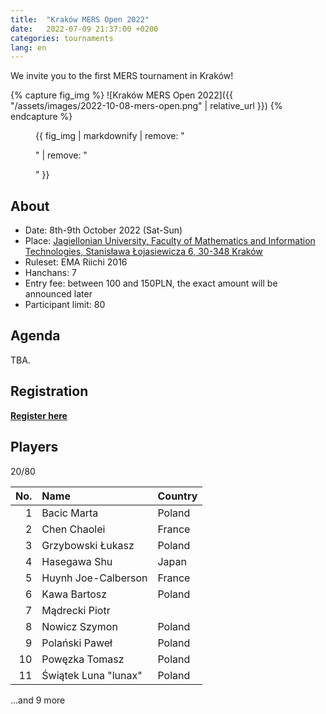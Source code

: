 ```yaml
---
title:  "Kraków MERS Open 2022"
date:   2022-07-09 21:37:00 +0200
categories: tournaments
lang: en
---
```


We invite you to the first MERS tournament in Kraków!

{% capture fig_img %}
![Kraków MERS Open 2022]({{ "/assets/images/2022-10-08-mers-open.png" | relative_url }})
{% endcapture %}

<figure>
  {{ fig_img | markdownify | remove: "<p>" | remove: "</p>" }}
</figure>

## About

* Date: 8th-9th October 2022 (Sat-Sun)
* Place: [Jagiellonian University, Faculty of Mathematics and Information Technologies, Stanisława Łojasiewicza 6, 30-348 Kraków](https://goo.gl/maps/izBiryMK8gM9GpQd6)
* Ruleset: EMA Riichi 2016
* Hanchans: 7
* Entry fee: between 100 and 150PLN, the exact amount will be announced later
* Participant limit: 80

## Agenda

TBA.

## Registration

**[Register here](https://forms.gle/n25tH2yqy7i7nW7DA)**

## Players

<div class="progress" style="margin-bottom: 0.5em">
	<div
		class="progress-bar progress-bar-striped"
		role="progressbar"
		style="width: calc(100%*20/80);"
		aria-valuenow="20"
		aria-valuemin="0"
		aria-valuemax="80">
		20/80
	</div>
</div>

<center markdown="block">

| No. | Name                 | Country |
|----:|:---------------------|:--------|
|   1 | Bacic Marta          | Poland  |
|   2 | Chen Chaolei         | France  |
|   3 | Grzybowski Łukasz    | Poland  |
|   4 | Hasegawa Shu         | Japan   |
|   5 | Huynh Joe-Calberson  | France  |
|   6 | Kawa Bartosz         | Poland  |
|   7 | Mądrecki Piotr       |         |
|   8 | Nowicz Szymon        | Poland  |
|   9 | Polański Paweł       | Poland  |
|  10 | Powęzka Tomasz       | Poland  |
|  11 | Świątek Luna "lunax" | Poland  |

</center>

...and 9 more
